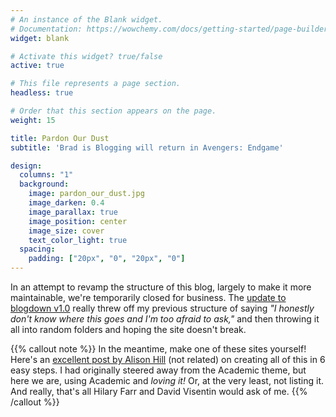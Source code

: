 ```yaml
---
# An instance of the Blank widget.
# Documentation: https://wowchemy.com/docs/getting-started/page-builder/
widget: blank

# Activate this widget? true/false
active: true

# This file represents a page section.
headless: true

# Order that this section appears on the page.
weight: 15

title: Pardon Our Dust
subtitle: 'Brad is Blogging will return in Avengers: Endgame'

design:
  columns: "1"
  background:
    image: pardon_our_dust.jpg
    image_darken: 0.4
    image_parallax: true
    image_position: center
    image_size: cover
    text_color_light: true
  spacing:
    padding: ["20px", "0", "20px", "0"]
---
```


In an attempt to revamp the structure of this blog, largely to make it more maintainable, we're temporarily closed for business. The [update to blogdown v1.0](https://blog.rstudio.com/2021/01/18/blogdown-v1.0/) really threw off my previous structure of saying _"I honestly don't know where this goes and I'm too afraid to ask,"_ and then throwing it all into random folders and hoping the site doesn't break.

{{% callout note %}}
In the meantime, make one of these sites yourself! Here's an [excellent post by Alison Hill](https://alison.rbind.io/post/new-year-new-blogdown/) (not related) on creating all of this in 6 easy steps. I had originally steered away from the Academic theme, but here we are, using Academic and _loving it!_ Or, at the very least, not listing it. And really, that's all Hilary Farr and David Visentin would ask of me.
{{% /callout %}}
